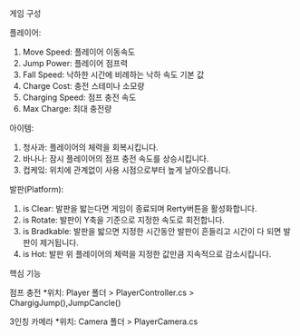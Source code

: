 게임 구성


플레이어:
  1) Move Speed: 플레이어 이동속도
  2) Jump Power: 플레이어 점프력
  3) Fall Speed: 낙하한 시간에 비례하는 낙하 속도 기본 값
  4) Charge Cost: 충전 스테미나 소모량
  5) Charging Speed: 점프 충전 속도
  6) Max Charge: 최대 충전량
     
아이템:
  1) 청사과: 플레이어의 체력을 회복시킵니다.
  2) 바나나: 잠시 플레이어의 점프 충전 속도를 상승시킵니다.
  3) 컵케잌: 위치에 관계없이 사용 시점으로부터 높게 날아오릅니다.

발판(Platform):
  1) is Clear: 발판을 밟는다면 게임이 종료되며 Rerty버튼을 활성화합니다.
  2) is Rotate: 발판이 Y축을 기준으로 지정한 속도로 회전합니다. 
  3) is Bradkable: 발판을 밟으면 지정한 시간동안 발판이 흔들리고 시간이 다 되면 발판이 제거됩니다.
  4) is Hot: 발판 위 플레이어의 체력을 지정한 값만큼 지속적으로 감소시킵니다.


핵심 기능

점프 충전
  *위치: Player 폴더 > PlayerController.cs > ChargigJump(),JumpCancle()
  
3인칭 카메라
  *위치: Camera 폴더 > PlayerCamera.cs
